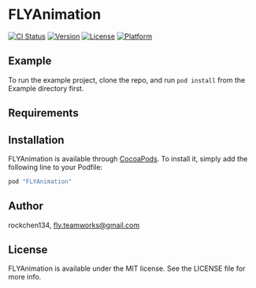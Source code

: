# FLYAnimation

[![CI Status](http://img.shields.io/travis/rockchen134/FLYAnimation.svg?style=flat)](https://travis-ci.org/rockchen134/FLYAnimation)
[![Version](https://img.shields.io/cocoapods/v/FLYAnimation.svg?style=flat)](http://cocoapods.org/pods/FLYAnimation)
[![License](https://img.shields.io/cocoapods/l/FLYAnimation.svg?style=flat)](http://cocoapods.org/pods/FLYAnimation)
[![Platform](https://img.shields.io/cocoapods/p/FLYAnimation.svg?style=flat)](http://cocoapods.org/pods/FLYAnimation)

## Example

To run the example project, clone the repo, and run `pod install` from the Example directory first.

## Requirements

## Installation

FLYAnimation is available through [CocoaPods](http://cocoapods.org). To install
it, simply add the following line to your Podfile:

```ruby
pod "FLYAnimation"
```

## Author

rockchen134, fly.teamworks@gmail.com

## License

FLYAnimation is available under the MIT license. See the LICENSE file for more info.
